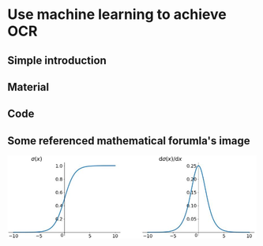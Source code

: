 # Use machine learning to achieve OCR

## Simple introduction

## Material

## Code

## Some referenced mathematical forumla's image
![Sigmoid function and its derivative](https://github.com/znzz1/Machine-learning/blob/main/Sigmoid%20function%20and%20its%20derivative.jpg)

